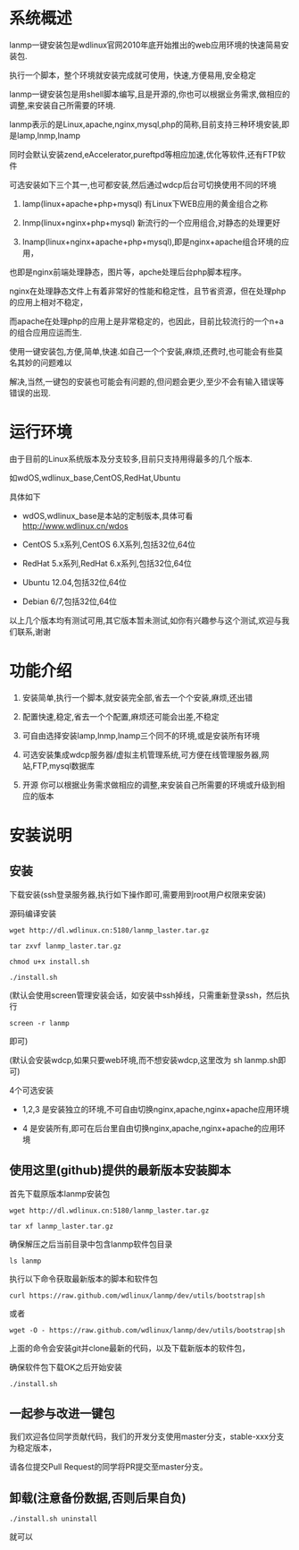 系统概述
========

lanmp一键安装包是wdlinux官网2010年底开始推出的web应用环境的快速简易安装包.

执行一个脚本，整个环境就安装完成就可使用，快速,方便易用,安全稳定

lanmp一键安装包是用shell脚本编写,且是开源的,你也可以根据业务需求,做相应的调整,来安装自己所需要的环境.

lanmp表示的是Linux,apache,nginx,mysql,php的简称,目前支持三种环境安装,即是lamp,lnmp,lnamp

同时会默认安装zend,eAccelerator,pureftpd等相应加速,优化等软件,还有FTP软件


可选安装如下三个其一,也可都安装,然后通过wdcp后台可切换使用不同的环境

1. lamp(linux+apache+php+mysql) 有Linux下WEB应用的黄金组合之称

2. lnmp(linux+nginx+php+mysql) 新流行的一个应用组合,对静态的处理更好

3. lnamp(linux+nginx+apache+php+mysql),即是nginx+apache组合环境的应用，

也即是nginx前端处理静态，图片等，apche处理后台php脚本程序。


nginx在处理静态文件上有着非常好的性能和稳定性，且节省资源，但在处理php的应用上相对不稳定，

而apache在处理php的应用上是非常稳定的，也因此，目前比较流行的一个n+a的组合应用应运而生.

使用一键安装包,方便,简单,快速.如自己一个个安装,麻烦,还费时,也可能会有些莫名其妙的问题难以

解决,当然,一键包的安装也可能会有问题的,但问题会更少,至少不会有输入错误等错误的出现.


运行环境
========

由于目前的Linux系统版本及分支较多,目前只支持用得最多的几个版本.

如wdOS,wdlinux_base,CentOS,RedHat,Ubuntu

具体如下

* wdOS,wdlinux_base是本站的定制版本,具体可看 http://www.wdlinux.cn/wdos

* CentOS 5.x系列,CentOS 6.X系列,包括32位,64位

* RedHat 5.x系列,RedHat 6.x系列,包括32位,64位

* Ubuntu 12.04,包括32位,64位

* Debian 6/7,包括32位,64位

以上几个版本均有测试可用,其它版本暂未测试,如你有兴趣参与这个测试,欢迎与我们联系,谢谢


功能介绍
========

1. 安装简单,执行一个脚本,就安装完全部,省去一个个安装,麻烦,还出错

2. 配置快速,稳定,省去一个个配置,麻烦还可能会出差,不稳定

3. 可自由选择安装lamp,lnmp,lnamp三个同不的环境,或是安装所有环境

4. 可选安装集成wdcp服务器/虚拟主机管理系统,可方便在线管理服务器,网站,FTP,mysql数据库

5. 开源 你可以根据业务需求做相应的调整,来安装自己所需要的环境或升级到相应的版本


安装说明
========

安装
------

下载安装(ssh登录服务器,执行如下操作即可,需要用到root用户权限来安装)

源码编译安装

    wget http://dl.wdlinux.cn:5180/lanmp_laster.tar.gz

    tar zxvf lanmp_laster.tar.gz

    chmod u+x install.sh
    
    ./install.sh

(默认会使用screen管理安装会话，如安装中ssh掉线，只需重新登录ssh，然后执行

    screen -r lanmp

即可)

(默认会安装wdcp,如果只要web环境,而不想安装wdcp,这里改为 sh lanmp.sh即可) 

4个可选安装

* 1,2,3 是安装独立的环境,不可自由切换nginx,apache,nginx+apache应用环境

* 4 是安装所有,即可在后台里自由切换nginx,apache,nginx+apache的应用环境

使用这里(github)提供的最新版本安装脚本
--------------------------------------

首先下载原版本lanmp安装包

    wget http://dl.wdlinux.cn:5180/lanmp_laster.tar.gz

    tar xf lanmp_laster.tar.gz
    
确保解压之后当前目录中包含lanmp软件包目录

    ls lanmp

执行以下命令获取最新版本的脚本和软件包

    curl https://raw.github.com/wdlinux/lanmp/dev/utils/bootstrap|sh

或者
 
    wget -O - https://raw.github.com/wdlinux/lanmp/dev/utils/bootstrap|sh

上面的命令会安装git并clone最新的代码，以及下载新版本的软件包，

确保软件包下载OK之后开始安装

    ./install.sh

一起参与改进一键包
------------------

我们欢迎各位同学贡献代码，我们的开发分支使用master分支，stable-xxx分支为稳定版本，

请各位提交Pull Request的同学将PR提交至master分支。

卸载(注意备份数据,否则后果自负)
-------------------------------

    ./install.sh uninstall

就可以

